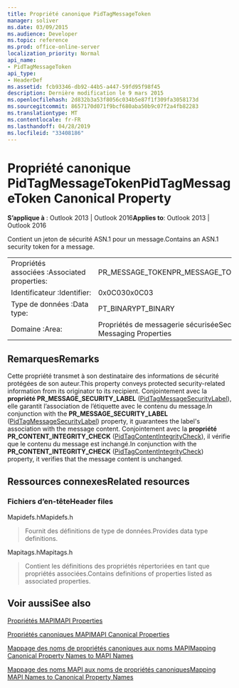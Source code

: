 ```yaml
---
title: Propriété canonique PidTagMessageToken
manager: soliver
ms.date: 03/09/2015
ms.audience: Developer
ms.topic: reference
ms.prod: office-online-server
localization_priority: Normal
api_name:
- PidTagMessageToken
api_type:
- HeaderDef
ms.assetid: fcb93346-db92-44b5-a447-59fd95f98f45
description: Dernière modification le 9 mars 2015
ms.openlocfilehash: 2d832b3a53f8056c034b5e87f1f309fa3058173d
ms.sourcegitcommit: 8657170d071f9bcf680aba50b9c07f2a4fb82283
ms.translationtype: MT
ms.contentlocale: fr-FR
ms.lasthandoff: 04/28/2019
ms.locfileid: "33408186"
---
```

# <a name="pidtagmessagetoken-canonical-property"></a><span data-ttu-id="b3071-103">Propriété canonique PidTagMessageToken</span><span class="sxs-lookup"><span data-stu-id="b3071-103">PidTagMessageToken Canonical Property</span></span>

  
  
<span data-ttu-id="b3071-104">**S’applique à** : Outlook 2013 | Outlook 2016</span><span class="sxs-lookup"><span data-stu-id="b3071-104">**Applies to**: Outlook 2013 | Outlook 2016</span></span> 
  
<span data-ttu-id="b3071-105">Contient un jeton de sécurité ASN.1 pour un message.</span><span class="sxs-lookup"><span data-stu-id="b3071-105">Contains an ASN.1 security token for a message.</span></span>
  
|||
|:-----|:-----|
|<span data-ttu-id="b3071-106">Propriétés associées :</span><span class="sxs-lookup"><span data-stu-id="b3071-106">Associated properties:</span></span>  <br/> |<span data-ttu-id="b3071-107">PR_MESSAGE_TOKEN</span><span class="sxs-lookup"><span data-stu-id="b3071-107">PR_MESSAGE_TOKEN</span></span>  <br/> |
|<span data-ttu-id="b3071-108">Identificateur :</span><span class="sxs-lookup"><span data-stu-id="b3071-108">Identifier:</span></span>  <br/> |<span data-ttu-id="b3071-109">0x0C03</span><span class="sxs-lookup"><span data-stu-id="b3071-109">0x0C03</span></span>  <br/> |
|<span data-ttu-id="b3071-110">Type de données :</span><span class="sxs-lookup"><span data-stu-id="b3071-110">Data type:</span></span>  <br/> |<span data-ttu-id="b3071-111">PT_BINARY</span><span class="sxs-lookup"><span data-stu-id="b3071-111">PT_BINARY</span></span>  <br/> |
|<span data-ttu-id="b3071-112">Domaine :</span><span class="sxs-lookup"><span data-stu-id="b3071-112">Area:</span></span>  <br/> |<span data-ttu-id="b3071-113">Propriétés de messagerie sécurisée</span><span class="sxs-lookup"><span data-stu-id="b3071-113">Secure Messaging Properties</span></span>  <br/> |
   
## <a name="remarks"></a><span data-ttu-id="b3071-114">Remarques</span><span class="sxs-lookup"><span data-stu-id="b3071-114">Remarks</span></span>

<span data-ttu-id="b3071-115">Cette propriété transmet à son destinataire des informations de sécurité protégées de son auteur.</span><span class="sxs-lookup"><span data-stu-id="b3071-115">This property conveys protected security-related information from its originator to its recipient.</span></span> <span data-ttu-id="b3071-116">Conjointement avec la **propriété PR_MESSAGE_SECURITY_LABEL** ([PidTagMessageSecurityLabel](pidtagmessagesecuritylabel-canonical-property.md)), elle garantit l’association de l’étiquette avec le contenu du message.</span><span class="sxs-lookup"><span data-stu-id="b3071-116">In conjunction with the **PR_MESSAGE_SECURITY_LABEL** ([PidTagMessageSecurityLabel](pidtagmessagesecuritylabel-canonical-property.md)) property, it guarantees the label's association with the message content.</span></span> <span data-ttu-id="b3071-117">Conjointement avec la **propriété PR_CONTENT_INTEGRITY_CHECK** ([PidTagContentIntegrityCheck](pidtagcontentintegritycheck-canonical-property.md)), il vérifie que le contenu du message est inchangé.</span><span class="sxs-lookup"><span data-stu-id="b3071-117">In conjunction with the **PR_CONTENT_INTEGRITY_CHECK** ([PidTagContentIntegrityCheck](pidtagcontentintegritycheck-canonical-property.md)) property, it verifies that the message content is unchanged.</span></span>
  
## <a name="related-resources"></a><span data-ttu-id="b3071-118">Ressources connexes</span><span class="sxs-lookup"><span data-stu-id="b3071-118">Related resources</span></span>

### <a name="header-files"></a><span data-ttu-id="b3071-119">Fichiers d’en-tête</span><span class="sxs-lookup"><span data-stu-id="b3071-119">Header files</span></span>

<span data-ttu-id="b3071-120">Mapidefs.h</span><span class="sxs-lookup"><span data-stu-id="b3071-120">Mapidefs.h</span></span>
  
> <span data-ttu-id="b3071-121">Fournit des définitions de type de données.</span><span class="sxs-lookup"><span data-stu-id="b3071-121">Provides data type definitions.</span></span>
    
<span data-ttu-id="b3071-122">Mapitags.h</span><span class="sxs-lookup"><span data-stu-id="b3071-122">Mapitags.h</span></span>
  
> <span data-ttu-id="b3071-123">Contient les définitions des propriétés répertoriées en tant que propriétés associées.</span><span class="sxs-lookup"><span data-stu-id="b3071-123">Contains definitions of properties listed as associated properties.</span></span>
    
## <a name="see-also"></a><span data-ttu-id="b3071-124">Voir aussi</span><span class="sxs-lookup"><span data-stu-id="b3071-124">See also</span></span>



[<span data-ttu-id="b3071-125">Propriétés MAPI</span><span class="sxs-lookup"><span data-stu-id="b3071-125">MAPI Properties</span></span>](mapi-properties.md)
  
[<span data-ttu-id="b3071-126">Propriétés canoniques MAPI</span><span class="sxs-lookup"><span data-stu-id="b3071-126">MAPI Canonical Properties</span></span>](mapi-canonical-properties.md)
  
[<span data-ttu-id="b3071-127">Mappage des noms de propriétés canoniques aux noms MAPI</span><span class="sxs-lookup"><span data-stu-id="b3071-127">Mapping Canonical Property Names to MAPI Names</span></span>](mapping-canonical-property-names-to-mapi-names.md)
  
[<span data-ttu-id="b3071-128">Mappage des noms MAPI aux noms de propriétés canoniques</span><span class="sxs-lookup"><span data-stu-id="b3071-128">Mapping MAPI Names to Canonical Property Names</span></span>](mapping-mapi-names-to-canonical-property-names.md)

